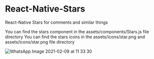 # React-Native-Stars
React-Native Stars for comments and similar things

You can find the stars component in the assets/components/Stars.js file directory
You can find the stars icons in the assets/icons/star.png and assets/icons/star.png file directory

![WhatsApp Image 2021-02-09 at 11 33 30](https://user-images.githubusercontent.com/78695812/107337182-0fbecd00-6acb-11eb-9270-91fe082de144.jpeg)
